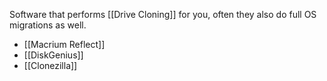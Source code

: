 Software that performs [[Drive Cloning]] for you, often they also do full OS migrations as well.

- [[Macrium Reflect]]
- [[DiskGenius]]
- [[Clonezilla]]